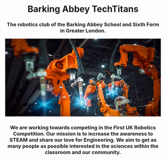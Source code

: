 <h1 align="center">Barking Abbey TechTitans</h1>
<h3 align="center">The robotics club of the Barking Abbey School and Sixth Form in Greater London.</h3>
<img src="https://raw.githubusercontent.com/Barking-Abbey-Techtitans/.github/main/images/Robotics.jpeg">

<h3 align="center">We are working towards competing in the First UK Robotics Competition. Our mission is to increase the awareness to STEAM and share our love for Engineering. We aim to get as many people as possible interested in the sciences within the classroom and our community.</h3>
